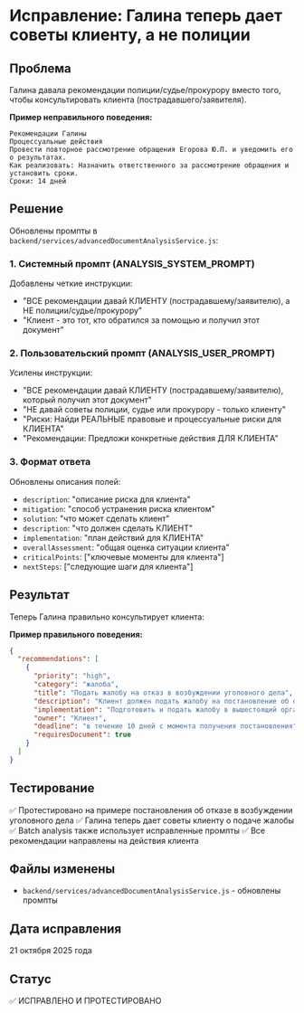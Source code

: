 # Исправление: Галина теперь дает советы клиенту, а не полиции

## Проблема
Галина давала рекомендации полиции/судье/прокурору вместо того, чтобы консультировать клиента (пострадавшего/заявителя).

**Пример неправильного поведения:**
```
Рекомендации Галины
Процессуальные действия
Провести повторное рассмотрение обращения Егорова Ю.П. и уведомить его о результатах.
Как реализовать: Назначить ответственного за рассмотрение обращения и установить сроки.
Сроки: 14 дней
```

## Решение
Обновлены промпты в `backend/services/advancedDocumentAnalysisService.js`:

### 1. Системный промпт (ANALYSIS_SYSTEM_PROMPT)
Добавлены четкие инструкции:
- "ВСЕ рекомендации давай КЛИЕНТУ (пострадавшему/заявителю), а НЕ полиции/судье/прокурору"
- "Клиент - это тот, кто обратился за помощью и получил этот документ"

### 2. Пользовательский промпт (ANALYSIS_USER_PROMPT)
Усилены инструкции:
- "ВСЕ рекомендации давай КЛИЕНТУ (пострадавшему/заявителю), который получил этот документ"
- "НЕ давай советы полиции, судье или прокурору - только клиенту"
- "Риски: Найди РЕАЛЬНЫЕ правовые и процессуальные риски для КЛИЕНТА"
- "Рекомендации: Предложи конкретные действия ДЛЯ КЛИЕНТА"

### 3. Формат ответа
Обновлены описания полей:
- `description`: "описание риска для клиента"
- `mitigation`: "способ устранения риска клиентом"
- `solution`: "что может сделать клиент"
- `description`: "что должен сделать КЛИЕНТ"
- `implementation`: "план действий для КЛИЕНТА"
- `overallAssessment`: "общая оценка ситуации клиента"
- `criticalPoints`: ["ключевые моменты для клиента"]
- `nextSteps`: ["следующие шаги для клиента"]

## Результат
Теперь Галина правильно консультирует клиента:

**Пример правильного поведения:**
```json
{
  "recommendations": [
    {
      "priority": "high",
      "category": "жалоба",
      "title": "Подать жалобу на отказ в возбуждении уголовного дела",
      "description": "Клиент должен подать жалобу на постановление об отказе в возбуждении уголовного дела.",
      "implementation": "Подготовить и подать жалобу в вышестоящий орган, указав на недостатки в постановлении.",
      "owner": "Клиент",
      "deadline": "в течение 10 дней с момента получения постановления",
      "requiresDocument": true
    }
  ]
}
```

## Тестирование
✅ Протестировано на примере постановления об отказе в возбуждении уголовного дела
✅ Галина теперь дает советы клиенту о подаче жалобы
✅ Batch analysis также использует исправленные промпты
✅ Все рекомендации направлены на действия клиента

## Файлы изменены
- `backend/services/advancedDocumentAnalysisService.js` - обновлены промпты

## Дата исправления
21 октября 2025 года

## Статус
✅ ИСПРАВЛЕНО И ПРОТЕСТИРОВАНО





